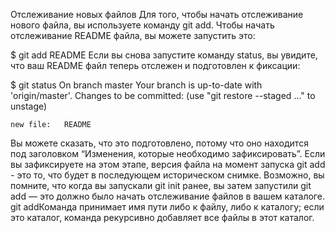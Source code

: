 Отслеживание новых файлов
Для того, чтобы начать отслеживание нового файла, вы используете команду git add. Чтобы начать отслеживание README файла, вы можете запустить это:

$ git add README
Если вы снова запустите команду status, вы увидите, что ваш README файл теперь отслежен и подготовлен к фиксации:

$ git status
On branch master
Your branch is up-to-date with 'origin/master'.
Changes to be committed:
  (use "git restore --staged <file>..." to unstage)

    new file:   README
Вы можете сказать, что это подготовлено, потому что оно находится под заголовком “Изменения, которые необходимо зафиксировать”. Если вы зафиксируете на этом этапе, версия файла на момент запуска git add - это то, что будет в последующем историческом снимке. Возможно, вы помните, что когда вы запускали git init ранее, вы затем запустили git add <files> — это должно было начать отслеживание файлов в вашем каталоге. git addКоманда принимает имя пути либо к файлу, либо к каталогу; если это каталог, команда рекурсивно добавляет все файлы в этот каталог.